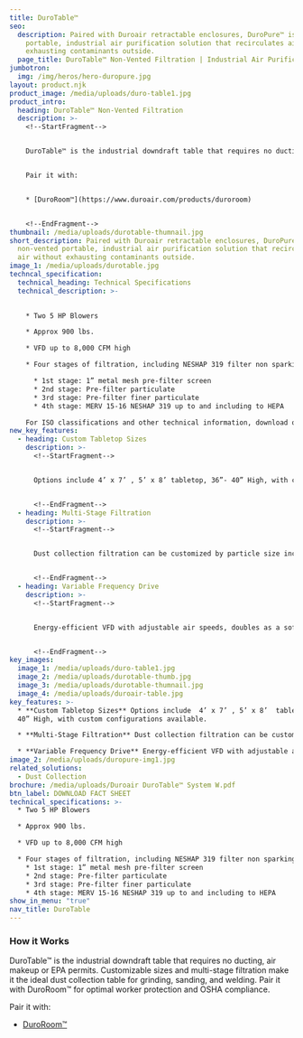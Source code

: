 ```yaml
---
title: DuroTable™
seo:
  description: Paired with Duroair retractable enclosures, DuroPure™ is a
    portable, industrial air purification solution that recirculates air without
    exhausting contaminants outside.
  page_title: DuroTable™ Non-Vented Filtration | Industrial Air Purification
jumbotron:
  img: /img/heros/hero-duropure.jpg
layout: product.njk
product_image: /media/uploads/duro-table1.jpg
product_intro:
  heading: DuroTable™ Non-Vented Filtration
  description: >-
    <!--StartFragment-->


    DuroTable™ is the industrial downdraft table that requires no ducting, air makeup or EPA permits. Customizable sizes and multi-stage filtration make it the ideal dust collection table for grinding, sanding, and welding. Pair it with DuroRoom™ for optimal worker protection and OSHA compliance.


    Pair it with:


    * [DuroRoom™](https://www.duroair.com/products/duroroom)


    <!--EndFragment-->
thumbnail: /media/uploads/durotable-thumnail.jpg
short_description: Paired with Duroair retractable enclosures, DuroPure™ is a
  non-vented portable, industrial air purification solution that recirculates
  air without exhausting contaminants outside.
image_1: /media/uploads/durotable.jpg
techncal_specification:
  technical_heading: Technical Specifications
  technical_description: >-
    

    * Two 5 HP Blowers

    * Approx 900 lbs.

    * VFD up to 8,000 CFM high

    * Four stages of filtration, including NESHAP 319 filter non sparking for sanding composites

      * 1st stage: 1” metal mesh pre-filter screen
      * 2nd stage: Pre-filter particulate
      * 3rd stage: Pre-filter finer particulate
      * 4th stage: MERV 15-16 NESHAP 319 up to and including to HEPA

    For ISO classifications and other technical information, download our DuroTable fact sheet!
new_key_features:
  - heading: Custom Tabletop Sizes
    description: >-
      <!--StartFragment-->


      Options include 4’ x 7’ , 5’ x 8’ tabletop, 36”- 40” High, with custom configurations available.


      <!--EndFragment-->
  - heading: Multi-Stage Filtration
    description: >-
      <!--StartFragment-->


      Dust collection filtration can be customized by particle size including NESHAP 319 filter and HEPA filters.


      <!--EndFragment-->
  - heading: Variable Frequency Drive
    description: >-
      <!--StartFragment-->


      Energy-efficient VFD with adjustable air speeds, doubles as a soft starter to eliminate the need for a motor.


      <!--EndFragment-->
key_images:
  image_1: /media/uploads/duro-table1.jpg
  image_2: /media/uploads/durotable-thumb.jpg
  image_3: /media/uploads/durotable-thumnail.jpg
  image_4: /media/uploads/duroair-table.jpg
key_features: >-
  * **Custom Tabletop Sizes** Options include  4’ x 7’ , 5’ x 8’  tabletop, 36”-
  40” High, with custom configurations available.

  * **Multi-Stage Filtration** Dust collection filtration can be customized by particle size including  NESHAP 319 filter and HEPA filters.

  * **Variable Frequency Drive** Energy-efficient VFD with adjustable air speeds, doubles as a soft starter to eliminate the need for a motor.
image_2: /media/uploads/duropure-img1.jpg
related_solutions:
  - Dust Collection
brochure: /media/uploads/Duroair DuroTable™ System W.pdf
btn_label: DOWNLOAD FACT SHEET
technical_specifications: >-
  * Two 5 HP Blowers

  * Approx 900 lbs.

  * VFD up to 8,000 CFM high

  * Four stages of filtration, including NESHAP 319 filter non sparking for sanding composites
    * 1st stage: 1” metal mesh pre-filter screen
    * 2nd stage: Pre-filter particulate
    * 3rd stage: Pre-filter finer particulate
    * 4th stage: MERV 15-16 NESHAP 319 up to and including to HEPA
show_in_menu: "true"
nav_title: DuroTable
---
```

### How it Works

DuroTable™ is the industrial downdraft table that requires no ducting, air makeup or EPA permits. Customizable sizes and multi-stage filtration make it the ideal dust collection table for grinding, sanding, and welding. Pair it with DuroRoom™ for optimal worker protection and OSHA compliance.

Pair it with: 

* [DuroRoom™](/products/duroroom)